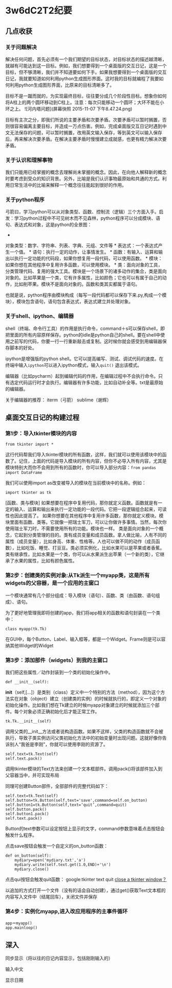 # 3w6dC2T2纪要



## 几点收获

### 关于问题解决

解决任何问题，首先必须有一个我们期望的目标状态，对目标状态的描述越清晰，就越有可能达到这一目标。例如，我们想要得到一个桌面版的交互日记，这是一个目标，但不够清晰，我们并不知道要如何下手。如果我想要得到一个桌面版的交互日记，我就要知道如何利用python生成图形界面。这时我的目标就编程了我要如何利用python生成图形界面，比原来的目标清晰多了。

目标不是一蹴而就的，为实现最终目标，往往要分成几个阶段性目标。想象你如何将A柱上的两个圆环移动到C柱上。注意：每次只能移动一个圆环；大环不能在小环之上。
![河内塔问题](屏幕快照 2015-11-07 下午8.47.24.png)


目标有主次之分，即我们所说的主要矛盾和次要矛盾。次要矛盾可以暂时搁置，否则很容易偏离主要目标，并造成一万点伤害。例如，完成桌面版交互日记时遇到中文无法保存的问题，可以暂时搁置，改用英文输入保存，等到英文可以输入保存后，再来解决次要矛盾。在解决主要矛盾时慢慢建立成就感，也更有精力解决次要矛盾。


### 关于认识和理解事物
我们只能用已经掌握的概念去理解尚未掌握的概念。因此，在向他人解释新的概念时要考虑到受众的知识背景。另外，比喻是我们认识事物最原始和共通的方式。利用日常生活中的比喻来解释一个概念往往能起到很好的作用。



### 关于python程序
弓箭曰，学习python可以从对象类型、函数、控制流（逻辑）三个方面入手。启发：学习python过程中不可见树木而不见森林，python程序可以分成模块、语句、表达式和对象，这是python的全景图：

* 
对象类型：数字、字符串、列表、字典、元组、文件等
* 
表达式：一个表达式产生一个值。
* 
语句：执行一定的动作，让事情发生。
* 
函数：有输入、运算和输出以执行一定功能的代码段，如果你想复用一段代码，可以使用函数。
* 
模块：如果你想在其他程序中复用许多函数，可以使用模块。
* 
类：面向对象的工具，分类管理代码、复用的强大工具。模块是一个场景下的诸多动作的集合，类是面向对象的。比如苹果是一个类，它有许多属性，比如颜色；它也可以有属于自己的动作，比如削苹果。模块不是面向对象的。函数和类其实都属于语句。

也就是说，python程序由模块构成（每写一段代码都可以保存下来.py,构成一个模块），模块包含语句，语句包含表达式，表达式建立并处理对象。



### 关于shell、ipython、编辑器
shell（终端、命令行工具）的作用是执行命令，command＋s可以保存shell，即把里面的所有内容原样保存。python的idle是python自己的shell。要在shell中使用之前写的代码，你要一行一行重新敲击或复制。这时候你就会感受到用编辑器保存脚本的好处。

ipython是增强版的python shell。它可以提高编写、测试、调试代码的速度。在终端中输入```ipython```可以进入ipython模式，输入```quit()``` 退出该模式。

编辑器（比如pycharm）起到编辑代码的作用，在编辑过程中不会执行命令。只有选定代码运行时才会执行。编辑器有许多功能，比如自动补全等。txt是最原始的编辑器。

关于编辑器的推荐：
iterm（弓箭）
sublime（谢辉）


## 桌面交互日记的构建过程


### 第1步：导入tkinter模块的内容

```from tkinter import *```

这行代码帮我们导入tkinter模块的所有函数，这样，我们就可以使用该模块中的函数了。记住，上面的代码是导入模块的所有内容，但你不必导入所有内容，尤其是模块特别大而你不会用到所有的函数时，你可以导入部分内容：```from pandas import DataFrame```

我们可以使用import as改变被导入的模块在当前模块中的名称。例如：

```import tkinter as tk```


[函数、类与模块]
如果想要在程序中复用代码，那你就定义函数。函数就是有一定的输入、运算和输出来执行一定功能的一段代码。它把一段逻辑组合起来，可读性也因此提高了。
如果你想要在其他程序中复用许多函数，那你就定义模块。模块里面有函数、类等。它就像一把瑞士军刀，可以让你做许多事情。当然，每次你使用瑞士军刀时，不需要使用所有的功能。模块也一样。
类是面向对象的一个概念，它起到分类管理的目的。类有成员变量和成员函数。拿人做比喻，人有不同的属性（成员变量），比如身高、体重、性格等。人也可以做不同的动作（成员函数），比如吃饭、睡觉、打豆豆。类必须实例化，比如水果可以是苹果或者香蕉。类有继承性，比如水果是一个类，你可以从水果派生出苹果（一个新的类），它继承了水果的属性，比如有颜色属性。



### 第2步：创建类的实例对象:从Tk派生一个myapp类，这是所有widgets的父容器，是一个应用的主窗口
一个模块通常有几个部分组成：导入模块（语句）、函数、类（由函数、语句组成）、语句。

为了更好地管理我即将创建的app，我们将app相关的函数和语句封装在一个类中：

```class myapp(tk.Tk)```

在GUI中，每个Button、Label、输入框等，都是一个Widget。Frame则是可以容纳其他Widget的Widget

### 第3步：添加部件（widgets）到我的主窗口
我们把这些属性／动作封装到一个类的初始化操作中。

    def __init__(self):


__init__（self,[...]）是类别（class）定义中一个特别的方法（method），因为这个方法实在对象（object）建立（创建类的实例）的时候就执行的，即定义一个对象的初始化操作。比如我们想在Tk建立的时候myapp对象建立的时候就添加三个部件。每个对象必须正确初始化后才能正常工作。


    tk.Tk.__init__(self)

调用父类的__init__方法或者说构造函数。如果不这样，父类的构造函数就不会被执行，导致子类实例访问父类初始化方法中的初始变量时出现问题。这就好像你告诉别人“我爸是李刚”，你就可以使用李刚的资源了。



    self.text=tk.Text(self)
    self.text.pack()

调用tkinter模块的Text方法来创建一个文本框部件。调用pack()将该部件加入到父容器当中，并可实现布局

同理可创建Button部件，全部部件的完整代码如下：

    self.text=tk.Text(self)
    self.button=tk.Button(self,text='save',command=self.on_button)
    self.button1=tk.Button(self,text=‘quit’,command=quit)
    self.button.pack()
    self.button1.pack()
    self.text.pack()

Button的text参数可以设定按钮上显示的文字，command参数意味着点击按钮会触发什么程序。

点击save按钮会触发一个自定义的on_button函数：
    
    def on_button(self):
        mydiary=open('mydiary.txt','a')
        mydiary.write(self.text.get(1.0,END)+'\n')
        mydiary.close()

点击qui按钮会触发quit函数：
google:tkinter text quit
[close a tkinter window？](http://stackoverflow.com/questions/110923/close-a-tkinter-window)

以追加的方式打开一个文件（没有的话会自动创建），通过get()获取Text文本框的内容写入文件中（结尾回车），关闭文件并保存




### 第4步：实例化myapp,进入改应用程序的主事件循环

    app＝myapp()
    app.mainloop()
    
    

## 深入
同步显示（将以往的日记内容显示，包括刚刚输入的）

输入中文

显示日期





